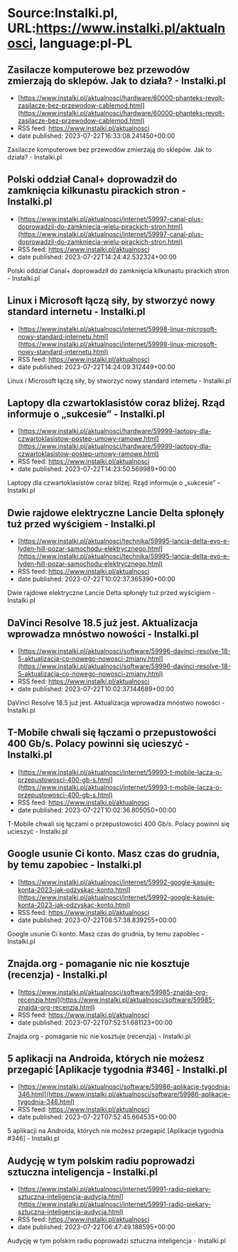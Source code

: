 # Source:Instalki.pl, URL:https://www.instalki.pl/aktualnosci, language:pl-PL

## Zasilacze komputerowe bez przewodów zmierzają do sklepów. Jak to działa? - Instalki.pl
 - [https://www.instalki.pl/aktualnosci/hardware/60000-phanteks-revolt-zasilacze-bez-przewodow-cablemod.html](https://www.instalki.pl/aktualnosci/hardware/60000-phanteks-revolt-zasilacze-bez-przewodow-cablemod.html)
 - RSS feed: https://www.instalki.pl/aktualnosci
 - date published: 2023-07-22T16:33:08.241450+00:00

Zasilacze komputerowe bez przewodów zmierzają do sklepów. Jak to działa? - Instalki.pl

## Polski oddział Canal+ doprowadził do zamknięcia kilkunastu pirackich stron - Instalki.pl
 - [https://www.instalki.pl/aktualnosci/internet/59997-canal-plus-doprowadzil-do-zamkniecia-wielu-pirackich-stron.html](https://www.instalki.pl/aktualnosci/internet/59997-canal-plus-doprowadzil-do-zamkniecia-wielu-pirackich-stron.html)
 - RSS feed: https://www.instalki.pl/aktualnosci
 - date published: 2023-07-22T14:24:42.532324+00:00

Polski oddział Canal+ doprowadził do zamknięcia kilkunastu pirackich stron - Instalki.pl

## Linux i Microsoft łączą siły, by stworzyć nowy standard internetu - Instalki.pl
 - [https://www.instalki.pl/aktualnosci/internet/59998-linux-microsoft-nowy-standard-internetu.html](https://www.instalki.pl/aktualnosci/internet/59998-linux-microsoft-nowy-standard-internetu.html)
 - RSS feed: https://www.instalki.pl/aktualnosci
 - date published: 2023-07-22T14:24:09.312449+00:00

Linux i Microsoft łączą siły, by stworzyć nowy standard internetu - Instalki.pl

## Laptopy dla czwartoklasistów coraz bliżej. Rząd informuje o „sukcesie” - Instalki.pl
 - [https://www.instalki.pl/aktualnosci/hardware/59999-laptopy-dla-czwartoklasistow-postep-umowy-ramowe.html](https://www.instalki.pl/aktualnosci/hardware/59999-laptopy-dla-czwartoklasistow-postep-umowy-ramowe.html)
 - RSS feed: https://www.instalki.pl/aktualnosci
 - date published: 2023-07-22T14:23:50.569989+00:00

Laptopy dla czwartoklasistów coraz bliżej. Rząd informuje o „sukcesie” - Instalki.pl

## Dwie rajdowe elektryczne Lancie Delta spłonęły tuż przed wyścigiem - Instalki.pl
 - [https://www.instalki.pl/aktualnosci/technika/59995-lancia-delta-evo-e-lyden-hill-pozar-samochodu-elektrycznego.html](https://www.instalki.pl/aktualnosci/technika/59995-lancia-delta-evo-e-lyden-hill-pozar-samochodu-elektrycznego.html)
 - RSS feed: https://www.instalki.pl/aktualnosci
 - date published: 2023-07-22T10:02:37.365390+00:00

Dwie rajdowe elektryczne Lancie Delta spłonęły tuż przed wyścigiem - Instalki.pl

## DaVinci Resolve 18.5 już jest. Aktualizacja wprowadza mnóstwo nowości - Instalki.pl
 - [https://www.instalki.pl/aktualnosci/software/59996-davinci-resolve-18-5-aktualizacja-co-nowego-nowosci-zmiany.html](https://www.instalki.pl/aktualnosci/software/59996-davinci-resolve-18-5-aktualizacja-co-nowego-nowosci-zmiany.html)
 - RSS feed: https://www.instalki.pl/aktualnosci
 - date published: 2023-07-22T10:02:37.144689+00:00

DaVinci Resolve 18.5 już jest. Aktualizacja wprowadza mnóstwo nowości - Instalki.pl

## T-Mobile chwali się łączami o przepustowości 400 Gb/s. Polacy powinni się ucieszyć - Instalki.pl
 - [https://www.instalki.pl/aktualnosci/internet/59993-t-mobile-lacza-o-przepustowosci-400-gb-s.html](https://www.instalki.pl/aktualnosci/internet/59993-t-mobile-lacza-o-przepustowosci-400-gb-s.html)
 - RSS feed: https://www.instalki.pl/aktualnosci
 - date published: 2023-07-22T10:02:36.805050+00:00

T-Mobile chwali się łączami o przepustowości 400 Gb/s. Polacy powinni się ucieszyć - Instalki.pl

## Google usunie Ci konto. Masz czas do grudnia, by temu zapobiec - Instalki.pl
 - [https://www.instalki.pl/aktualnosci/internet/59992-google-kasuje-konta-2023-jak-odzyskac-konto.html](https://www.instalki.pl/aktualnosci/internet/59992-google-kasuje-konta-2023-jak-odzyskac-konto.html)
 - RSS feed: https://www.instalki.pl/aktualnosci
 - date published: 2023-07-22T08:57:38.839255+00:00

Google usunie Ci konto. Masz czas do grudnia, by temu zapobiec - Instalki.pl

## Znajda.org - pomaganie nic nie kosztuje (recenzja) - Instalki.pl
 - [https://www.instalki.pl/aktualnosci/software/59985-znajda-org-recenzja.html](https://www.instalki.pl/aktualnosci/software/59985-znajda-org-recenzja.html)
 - RSS feed: https://www.instalki.pl/aktualnosci
 - date published: 2023-07-22T07:52:51.681123+00:00

Znajda.org - pomaganie nic nie kosztuje (recenzja) - Instalki.pl

## 5 aplikacji na Androida, których nie możesz przegapić [Aplikacje tygodnia #346] - Instalki.pl
 - [https://www.instalki.pl/aktualnosci/software/59986-aplikacje-tygodnia-346.html](https://www.instalki.pl/aktualnosci/software/59986-aplikacje-tygodnia-346.html)
 - RSS feed: https://www.instalki.pl/aktualnosci
 - date published: 2023-07-22T07:52:45.664535+00:00

5 aplikacji na Androida, których nie możesz przegapić [Aplikacje tygodnia #346] - Instalki.pl

## Audycję w tym polskim radiu poprowadzi sztuczna inteligencja - Instalki.pl
 - [https://www.instalki.pl/aktualnosci/internet/59991-radio-piekary-sztuczna-inteligencja-audycja.html](https://www.instalki.pl/aktualnosci/internet/59991-radio-piekary-sztuczna-inteligencja-audycja.html)
 - RSS feed: https://www.instalki.pl/aktualnosci
 - date published: 2023-07-22T06:47:49.188595+00:00

Audycję w tym polskim radiu poprowadzi sztuczna inteligencja - Instalki.pl

